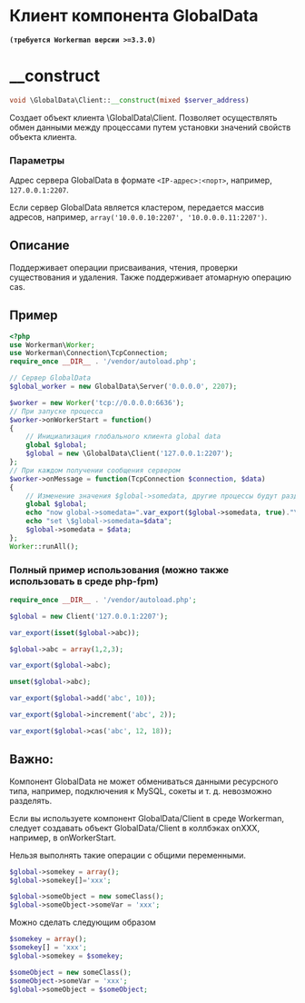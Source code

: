 # Клиент компонента GlobalData
**``` (требуется Workerman версии >=3.3.0) ```**

# __construct
```php
void \GlobalData\Client::__construct(mixed $server_address)
```

Создает объект клиента \GlobalData\Client. Позволяет осуществлять обмен данными между процессами путем установки значений свойств объекта клиента.

### Параметры
Адрес сервера GlobalData в формате ```<IP-адрес>:<порт>```, например, ```127.0.0.1:2207```.

Если сервер GlobalData является кластером, передается массив адресов, например, ```array('10.0.0.10:2207', '10.0.0.0.11:2207')```.

## Описание
Поддерживает операции присваивания, чтения, проверки существования и удаления.
Также поддерживает атомарную операцию cas.

## Пример

```php
<?php
use Workerman\Worker;
use Workerman\Connection\TcpConnection;
require_once __DIR__ . '/vendor/autoload.php';

// Сервер GlobalData
$global_worker = new GlobalData\Server('0.0.0.0', 2207);

$worker = new Worker('tcp://0.0.0.0:6636');
// При запуске процесса
$worker->onWorkerStart = function()
{
    // Инициализация глобального клиента global data
    global $global;
    $global = new \GlobalData\Client('127.0.0.1:2207');
};
// При каждом получении сообщения сервером
$worker->onMessage = function(TcpConnection $connection, $data)
{
    // Изменение значения $global->somedata, другие процессы будут разделять это значение
    global $global;
    echo "now global->somedata=".var_export($global->somedata, true)."\n";
    echo "set \$global->somedata=$data";
    $global->somedata = $data;
};
Worker::runAll();
```

### Полный пример использования (можно также использовать в среде php-fpm)
```php
require_once __DIR__ . '/vendor/autoload.php';

$global = new Client('127.0.0.1:2207');

var_export(isset($global->abc));

$global->abc = array(1,2,3);

var_export($global->abc);

unset($global->abc);

var_export($global->add('abc', 10));

var_export($global->increment('abc', 2));

var_export($global->cas('abc', 12, 18));

```

## Важно:
Компонент GlobalData не может обмениваться данными ресурсного типа, например, подключения к MySQL, сокеты и т. д. невозможно разделять.

Если вы используете компонент GlobalData/Client в среде Workerman, следует создавать объект GlobalData/Client в коллбэках onXXX, например, в onWorkerStart.

Нельзя выполнять такие операции с общими переменными.
```php
$global->somekey = array();
$global->somekey[]='xxx';

$global->someObject = new someClass();
$global->someObject->someVar = 'xxx';
```
Можно сделать следующим образом
```php
$somekey = array();
$somekey[] = 'xxx';
$global->somekey = $somekey;

$someObject = new someClass();
$someObject->someVar = 'xxx';
$global->someObject = $someObject;
```

